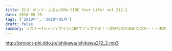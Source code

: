 ```yaml
---
title: 石川・ホンマ・ぶるんのBe-SIDE Your Life! vol.212-2
date: 2010-05-25
tags: ['2010年', '2010年05月']
draft: false
summary: リスナーTシャツデザインはHPでアップ予定！！保守なのか革新なのか・・・決めるのはアナタ。ぜひともサイトへGOGOGO。NAMAE
---
```


http://project-phi.ddo.jp/ishikawa/ishikawa212_2.mp3
